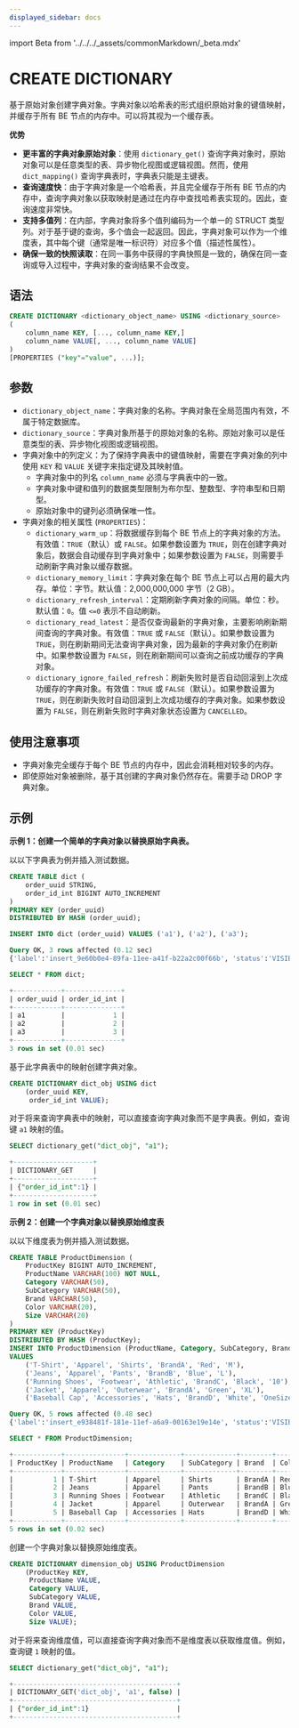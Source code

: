 ```yaml
---
displayed_sidebar: docs
---
```


import Beta from '../../../_assets/commonMarkdown/_beta.mdx'

# CREATE DICTIONARY

<Beta />

基于原始对象创建字典对象。字典对象以哈希表的形式组织原始对象的键值映射，并缓存于所有 BE 节点的内存中。可以将其视为一个缓存表。

**优势**

- **更丰富的字典对象原始对象**：使用 `dictionary_get()` 查询字典对象时，原始对象可以是任意类型的表、异步物化视图或逻辑视图。然而，使用 `dict_mapping()` 查询字典表时，字典表只能是主键表。
- **查询速度快**：由于字典对象是一个哈希表，并且完全缓存于所有 BE 节点的内存中，查询字典对象以获取映射是通过在内存中查找哈希表实现的。因此，查询速度非常快。
- **支持多值列**：在内部，字典对象将多个值列编码为一个单一的 STRUCT 类型列。对于基于键的查询，多个值会一起返回。因此，字典对象可以作为一个维度表，其中每个键（通常是唯一标识符）对应多个值（描述性属性）。
- **确保一致的快照读取**：在同一事务中获得的字典快照是一致的，确保在同一查询或导入过程中，字典对象的查询结果不会改变。

## 语法

```SQL
CREATE DICTIONARY <dictionary_object_name> USING <dictionary_source>
(
    column_name KEY, [..., column_name KEY,]
    column_name VALUE[, ..., column_name VALUE]
)
[PROPERTIES ("key"="value", ...)];
```

## 参数

- `dictionary_object_name`：字典对象的名称。字典对象在全局范围内有效，不属于特定数据库。
- `dictionary_source`：字典对象所基于的原始对象的名称。原始对象可以是任意类型的表、异步物化视图或逻辑视图。
- 字典对象中的列定义：为了保持字典表中的键值映射，需要在字典对象的列中使用 `KEY` 和 `VALUE` 关键字来指定键及其映射值。
  - 字典对象中的列名 `column_name` 必须与字典表中的一致。
  - 字典对象中键和值列的数据类型限制为布尔型、整数型、字符串型和日期型。
  - 原始对象中的键列必须确保唯一性。
- 字典对象的相关属性 (`PROPERTIES`)：
  - `dictionary_warm_up`：将数据缓存到每个 BE 节点上的字典对象的方法。有效值：`TRUE`（默认）或 `FALSE`。如果参数设置为 `TRUE`，则在创建字典对象后，数据会自动缓存到字典对象中；如果参数设置为 `FALSE`，则需要手动刷新字典对象以缓存数据。
  - `dictionary_memory_limit`：字典对象在每个 BE 节点上可以占用的最大内存。单位：字节。默认值：2,000,000,000 字节（2 GB）。
  - `dictionary_refresh_interval`：定期刷新字典对象的间隔。单位：秒。默认值：`0`。值 `<=0` 表示不自动刷新。
  - `dictionary_read_latest`：是否仅查询最新的字典对象，主要影响刷新期间查询的字典对象。有效值：`TRUE` 或 `FALSE`（默认）。如果参数设置为 `TRUE`，则在刷新期间无法查询字典对象，因为最新的字典对象仍在刷新中。如果参数设置为 `FALSE`，则在刷新期间可以查询之前成功缓存的字典对象。
  - `dictionary_ignore_failed_refresh`：刷新失败时是否自动回滚到上次成功缓存的字典对象。有效值：`TRUE` 或 `FALSE`（默认）。如果参数设置为 `TRUE`，则在刷新失败时自动回滚到上次成功缓存的字典对象。如果参数设置为 `FALSE`，则在刷新失败时字典对象状态设置为 `CANCELLED`。

## 使用注意事项

- 字典对象完全缓存于每个 BE 节点的内存中，因此会消耗相对较多的内存。
- 即使原始对象被删除，基于其创建的字典对象仍然存在。需要手动 DROP 字典对象。

## 示例

**示例 1：创建一个简单的字典对象以替换原始字典表。**

以以下字典表为例并插入测试数据。

```sql
CREATE TABLE dict (
    order_uuid STRING,
    order_id_int BIGINT AUTO_INCREMENT 
)
PRIMARY KEY (order_uuid)
DISTRIBUTED BY HASH (order_uuid);
```

```sql
INSERT INTO dict (order_uuid) VALUES ('a1'), ('a2'), ('a3');
```

```sql
Query OK, 3 rows affected (0.12 sec)
{'label':'insert_9e60b0e4-89fa-11ee-a41f-b22a2c00f66b', 'status':'VISIBLE', 'txnId':'15029'}
```

```sql
SELECT * FROM dict;
```

```sql
+------------+--------------+
| order_uuid | order_id_int |
+------------+--------------+
| a1         |            1 |
| a2         |            2 |
| a3         |            3 |
+------------+--------------+
3 rows in set (0.01 sec)
```

基于此字典表中的映射创建字典对象。

```sql
CREATE DICTIONARY dict_obj USING dict
    (order_uuid KEY,
     order_id_int VALUE);
```

对于将来查询字典表中的映射，可以直接查询字典对象而不是字典表。例如，查询键 `a1` 映射的值。

```sql
SELECT dictionary_get("dict_obj", "a1");
```

```sql
+--------------------+
| DICTIONARY_GET     |
+--------------------+
| {"order_id_int":1} |
+--------------------+
1 row in set (0.01 sec)
```

**示例 2：创建一个字典对象以替换原始维度表**

以以下维度表为例并插入测试数据。

```sql
CREATE TABLE ProductDimension (
    ProductKey BIGINT AUTO_INCREMENT,
    ProductName VARCHAR(100) NOT NULL,
    Category VARCHAR(50),
    SubCategory VARCHAR(50),
    Brand VARCHAR(50),
    Color VARCHAR(20),
    Size VARCHAR(20)
)
PRIMARY KEY (ProductKey)
DISTRIBUTED BY HASH (ProductKey);
INSERT INTO ProductDimension (ProductName, Category, SubCategory, Brand, Color, Size)
VALUES
    ('T-Shirt', 'Apparel', 'Shirts', 'BrandA', 'Red', 'M'),
    ('Jeans', 'Apparel', 'Pants', 'BrandB', 'Blue', 'L'),
    ('Running Shoes', 'Footwear', 'Athletic', 'BrandC', 'Black', '10'),
    ('Jacket', 'Apparel', 'Outerwear', 'BrandA', 'Green', 'XL'),
    ('Baseball Cap', 'Accessories', 'Hats', 'BrandD', 'White', 'OneSize');
```

```sql
Query OK, 5 rows affected (0.48 sec)
{'label':'insert_e938481f-181e-11ef-a6a9-00163e19e14e', 'status':'VISIBLE', 'txnId':'50'}
```

```sql
SELECT * FROM ProductDimension;
```

```sql
+------------+---------------+-------------+-------------+--------+-------+---------+
| ProductKey | ProductName   | Category    | SubCategory | Brand  | Color | Size    |
+------------+---------------+-------------+-------------+--------+-------+---------+
|          1 | T-Shirt       | Apparel     | Shirts      | BrandA | Red   | M       |
|          2 | Jeans         | Apparel     | Pants       | BrandB | Blue  | L       |
|          3 | Running Shoes | Footwear    | Athletic    | BrandC | Black | 10      |
|          4 | Jacket        | Apparel     | Outerwear   | BrandA | Green | XL      |
|          5 | Baseball Cap  | Accessories | Hats        | BrandD | White | OneSize |
+------------+---------------+-------------+-------------+--------+-------+---------+
5 rows in set (0.02 sec)
```

创建一个字典对象以替换原始维度表。

```sql
CREATE DICTIONARY dimension_obj USING ProductDimension 
    (ProductKey KEY,
     ProductName VALUE,
     Category VALUE,
     SubCategory VALUE,
     Brand VALUE,
     Color VALUE,
     Size VALUE);
```

对于将来查询维度值，可以直接查询字典对象而不是维度表以获取维度值。例如，查询键 `1` 映射的值。

```sql
SELECT dictionary_get("dict_obj", "a1");
```

```sql
+-----------------------------------------+
| DICTIONARY_GET('dict_obj', 'a1', false) |
+-----------------------------------------+
| {"order_id_int":1}                      |
+-----------------------------------------+
```
